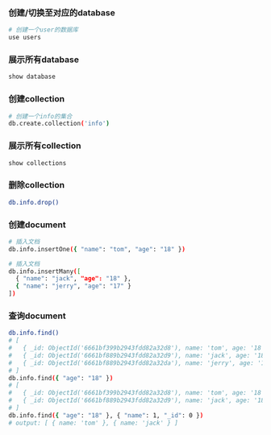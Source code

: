 ### 创建/切换至对应的database
```sh
# 创建一个user的数据库
use users
```

### 展示所有database
```sh
show database
```

### 创建collection
```sh
# 创建一个info的集合
db.create.collection('info')
```

### 展示所有collection
```sh
show collections
```

### 删除collection
```sh
db.info.drop()
```

### 创建document
```sh
# 插入文档
db.info.insertOne({ "name": "tom", "age": "18" })
```
```sh
# 插入文档
db.info.insertMany([
  { "name": "jack", "age": "18" },
  { "name": "jerry", "age": "17" }
])
```

### 查询document
```sh
db.info.find()
# [
#   { _id: ObjectId('6661bf399b2943fdd82a32d8'), name: 'tom', age: '18' },
#   { _id: ObjectId('6661bf889b2943fdd82a32d9'), name: 'jack', age: '18' },
#   { _id: ObjectId('6661bf889b2943fdd82a32da'), name: 'jerry', age: '17' }
# ]
db.info.find({ "age": "18" })
# [
#   { _id: ObjectId('6661bf399b2943fdd82a32d8'), name: 'tom', age: '18' },
#   { _id: ObjectId('6661bf889b2943fdd82a32d9'), name: 'jack', age: '18' }
# ]
db.info.find({ "age": "18" }, { "name": 1, "_id": 0 })
# output: [ { name: 'tom' }, { name: 'jack' } ]
```
